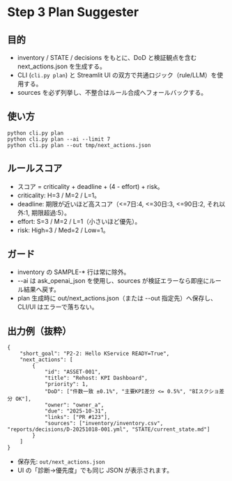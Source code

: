 # Step 3 Plan Suggester

## 目的
- inventory / STATE / decisions をもとに、DoD と検証観点を含む next_actions.json を生成する。
- CLI (`cli.py plan`) と Streamlit UI の双方で共通ロジック（rule/LLM）を使用する。
- sources を必ず列挙し、不整合はルール合成へフォールバックする。

## 使い方
    python cli.py plan
    python cli.py plan --ai --limit 7
    python cli.py plan --out tmp/next_actions.json

## ルールスコア
- スコア = criticality + deadline + (4 - effort) + risk。
- criticality: H=3 / M=2 / L=1。
- deadline: 期限が近いほど高スコア（<=7日:4, <=30日:3, <=90日:2, それ以外:1, 期限超過:5）。
- effort: S=3 / M=2 / L=1（小さいほど優先）。
- risk: High=3 / Med=2 / Low=1。

## ガード
- inventory の SAMPLE-* 行は常に除外。
- --ai は ask_openai_json を使用し、sources が検証エラーなら即座にルール結果へ戻す。
- plan 生成時に out/next_actions.json（または --out 指定先）へ保存し、CLI/UI はエラーで落ちない。

## 出力例（抜粋）
    {
        "short_goal": "P2-2: Hello KService READY=True",
        "next_actions": [
            {
                "id": "ASSET-001",
                "title": "Rehost: KPI Dashboard",
                "priority": 1,
                "DoD": ["件数一致 ±0.1%", "主要KPI差分 <= 0.5%", "BIスクショ差分 OK"],
                "owner": "owner_a",
                "due": "2025-10-31",
                "links": ["PR #123"],
                "sources": ["inventory/inventory.csv", "reports/decisions/D-20251018-001.yml", "STATE/current_state.md"]
            }
        ]
    }

- 保存先: `out/next_actions.json`
- UI の「診断→優先度」でも同じ JSON が表示されます。
